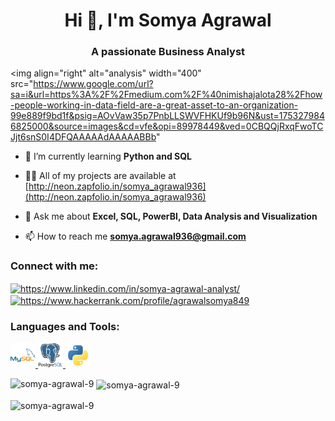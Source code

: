 <h1 align="center">Hi 👋, I'm Somya Agrawal</h1>
<h3 align="center">A passionate Business Analyst</h3>

<img align="right" alt="analysis" width="400" src="https://www.google.com/url?sa=i&url=https%3A%2F%2Fmedium.com%2F%40nimishajalota28%2Fhow-people-working-in-data-field-are-a-great-asset-to-an-organization-99e889f9bd1f&psig=AOvVaw35p7PnbLLSWVFHKUf9b96N&ust=1753279846825000&source=images&cd=vfe&opi=89978449&ved=0CBQQjRxqFwoTCJjt6snS0I4DFQAAAAAdAAAAABBb"

- 🌱 I’m currently learning **Python and SQL**

- 👨‍💻 All of my projects are available at [http://neon.zapfolio.in/somya_agrawal936](http://neon.zapfolio.in/somya_agrawal936)

- 💬 Ask me about **Excel, SQL, PowerBI, Data Analysis and Visualization**

- 📫 How to reach me **somya.agrawal936@gmail.com**

<h3 align="left">Connect with me:</h3>
<p align="left">
<a href="https://linkedin.com/in/https://www.linkedin.com/in/somya-agrawal-analyst/" target="blank"><img align="center" src="https://raw.githubusercontent.com/rahuldkjain/github-profile-readme-generator/master/src/images/icons/Social/linked-in-alt.svg" alt="https://www.linkedin.com/in/somya-agrawal-analyst/" height="30" width="40" /></a>
<a href="https://www.hackerrank.com/https://www.hackerrank.com/profile/agrawalsomya849" target="blank"><img align="center" src="https://raw.githubusercontent.com/rahuldkjain/github-profile-readme-generator/master/src/images/icons/Social/hackerrank.svg" alt="https://www.hackerrank.com/profile/agrawalsomya849" height="30" width="40" /></a>
</p>

<h3 align="left">Languages and Tools:</h3>
<p align="left"> <a href="https://www.mysql.com/" target="_blank" rel="noreferrer"> <img src="https://raw.githubusercontent.com/devicons/devicon/master/icons/mysql/mysql-original-wordmark.svg" alt="mysql" width="40" height="40"/> </a> <a href="https://www.postgresql.org" target="_blank" rel="noreferrer"> <img src="https://raw.githubusercontent.com/devicons/devicon/master/icons/postgresql/postgresql-original-wordmark.svg" alt="postgresql" width="40" height="40"/> </a> <a href="https://www.python.org" target="_blank" rel="noreferrer"> <img src="https://raw.githubusercontent.com/devicons/devicon/master/icons/python/python-original.svg" alt="python" width="40" height="40"/> </a> </p>

<p><img align="left" src="https://github-readme-stats.vercel.app/api/top-langs?username=somya-agrawal-9&show_icons=true&locale=en&layout=compact" alt="somya-agrawal-9" /></p>

<p>&nbsp;<img align="center" src="https://github-readme-stats.vercel.app/api?username=somya-agrawal-9&show_icons=true&locale=en" alt="somya-agrawal-9" /></p>

<p><img align="center" src="https://github-readme-streak-stats.herokuapp.com/?user=somya-agrawal-9&" alt="somya-agrawal-9" /></p>
